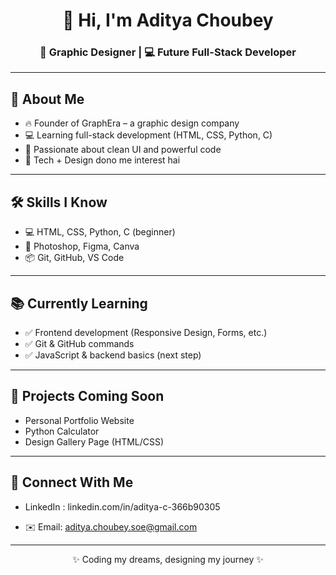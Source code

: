 <h1 align="center">👋 Hi, I'm Aditya Choubey</h1>
<h3 align="center">🎨 Graphic Designer | 💻 Future Full-Stack Developer</h3>

---

## 🧠 About Me

- 🔥 Founder of GraphEra – a graphic design company
- 💻 Learning full-stack development (HTML, CSS, Python, C)
- 🎯 Passionate about clean UI and powerful code
- 🧠 Tech + Design dono me interest hai

---

## 🛠️ Skills I Know

- 💻 HTML, CSS, Python, C (beginner)
- 🎨 Photoshop, Figma, Canva
- 📦 Git, GitHub, VS Code

---

## 📚 Currently Learning

- ✅ Frontend development (Responsive Design, Forms, etc.)
- ✅ Git & GitHub commands
- ✅ JavaScript & backend basics (next step)

---

## 📂 Projects Coming Soon

- Personal Portfolio Website
- Python Calculator
- Design Gallery Page (HTML/CSS)

---

## 🔗 Connect With Me

- LinkedIn : linkedin.com/in/aditya-c-366b90305

- ✉️ Email: aditya.choubey.soe@gmail.com

---

<p align="center">✨ Coding my dreams, designing my journey ✨</p>